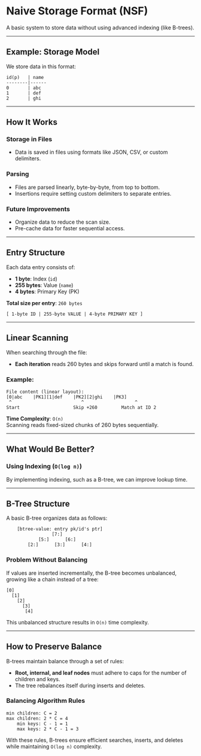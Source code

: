# Naive Storage Format (NSF)

A basic system to store data without using advanced indexing (like B-trees).

---

## Example: Storage Model

We store data in this format:

```
id(p)   | name
--------|------
0       | abc
1       | def
2       | ghi
```

---

## How It Works

### Storage in Files
- Data is saved in files using formats like JSON, CSV, or custom delimiters.

### Parsing
- Files are parsed linearly, byte-by-byte, from top to bottom.
- Insertions require setting custom delimiters to separate entries.

### Future Improvements
- Organize data to reduce the scan size.
- Pre-cache data for faster sequential access.

---

## Entry Structure

Each data entry consists of:
- **1 byte**: Index (`id`)
- **255 bytes**: Value (`name`)
- **4 bytes**: Primary Key (PK)

**Total size per entry**: `260 bytes`

```
[ 1-byte ID | 255-byte VALUE | 4-byte PRIMARY KEY ]
```

---

## Linear Scanning

When searching through the file:
- **Each iteration** reads 260 bytes and skips forward until a match is found.

### Example:
```
File content (linear layout):
[0|abc    |PK1][1|def    |PK2][2|ghi    |PK3]
 ^                          ^                   ^
Start                    Skip +260         Match at ID 2
```

**Time Complexity**: `O(n)`  
Scanning reads fixed-sized chunks of 260 bytes sequentially.

---

## What Would Be Better?

### Using Indexing (`O(log n)`)
By implementing indexing, such as a B-tree, we can improve lookup time.

---

## B-Tree Structure

A basic B-tree organizes data as follows:
```
    [btree-value: entry pk/id's ptr]
                 [7:]                                        
            [5:]      [6:]                                   
        [2:]      [3:]      [4:]                                    
```

### Problem Without Balancing
If values are inserted incrementally, the B-tree becomes unbalanced, growing like a chain instead of a tree:
```
[0]
  [1]
    [2]
      [3]
       [4]
```

This unbalanced structure results in `O(n)` time complexity.

---

## How to Preserve Balance

B-trees maintain balance through a set of rules:
- **Root, internal, and leaf nodes** must adhere to caps for the number of children and keys.
- The tree rebalances itself during inserts and deletes.

### Balancing Algorithm Rules
```
min children: C = 2
max children: 2 * C = 4
    min keys: C - 1 = 1
    max keys: 2 * C - 1 = 3
```

With these rules, B-trees ensure efficient searches, inserts, and deletes while maintaining `O(log n)` complexity.

